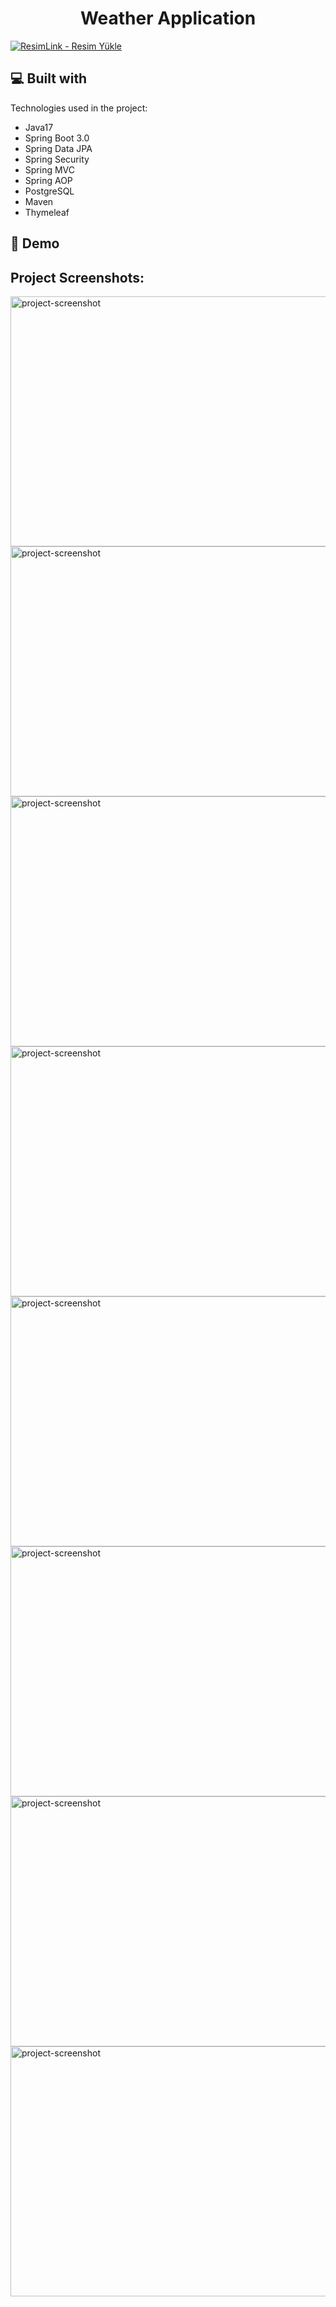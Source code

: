 
<h1 align="center" id="title">Weather Application</h1>

<a href="https://resimlink.com/aEe9RXW7uw5f" title="ResimLink - Resim Yükle"><img src="https://r.resimlink.com/aEe9RXW7uw5f.png" title="ResimLink - Resim Yükle" alt="ResimLink - Resim Yükle"></a>

<h2>💻 Built with</h2>

Technologies used in the project:

*   Java17
*   Spring Boot 3.0
*   Spring Data JPA
*   Spring Security
*   Spring MVC
*   Spring AOP
*   PostgreSQL
*   Maven
*   Thymeleaf

<h2>🚀 Demo</h2>

<h2>Project Screenshots:</h2>

<img src="https://r.resimlink.com/fAESvXwoG.png" alt="project-screenshot" width="1920" height="400/">

<img src="https://r.resimlink.com/ZyEQkftWMY5b.png" alt="project-screenshot" width="1920" height="400/">

<img src="https://r.resimlink.com/4fOt5uESXNy.png" alt="project-screenshot" width="1920" height="400/">

<img src="https://r.resimlink.com/qJ2MfOgKh.png" alt="project-screenshot" width="1920" height="400/">

<img src="https://r.resimlink.com/fU9TGFckpXdM.png" alt="project-screenshot" width="1920" height="400/">
<img src="https://r.resimlink.com/VwKlWCF3B.png" alt="project-screenshot" width="1920" height="400/">


<img src="https://r.resimlink.com/x6aMmoNjO.png" alt="project-screenshot" width="1920" height="400/">


<img src="https://r.resimlink.com/7efh4K9pu.png" alt="project-screenshot" width="1920" height="400/">

  

